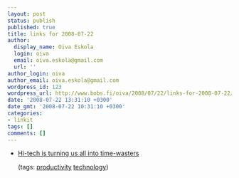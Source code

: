 ```yaml
---
layout: post
status: publish
published: true
title: links for 2008-07-22
author:
  display_name: Oiva Eskola
  login: oiva
  email: oiva.eskola@gmail.com
  url: ''
author_login: oiva
author_email: oiva.eskola@gmail.com
wordpress_id: 123
wordpress_url: http://www.bobs.fi/oiva/2008/07/22/links-for-2008-07-22/
date: '2008-07-22 13:31:10 +0300'
date_gmt: '2008-07-22 10:31:10 +0300'
categories:
- linkit
tags: []
comments: []
---
```

<ul class="delicious">
<li>
<div class="delicious-link"><a href="http://www.guardian.co.uk/science/2008/jul/20/psychology.mobilephones">Hi-tech is turning us all into time-wasters</a></div></p>
<div class="delicious-tags">(tags: <a href="http://del.icio.us/oiva/productivity">productivity</a> <a href="http://del.icio.us/oiva/technology">technology</a>)</div><br />
	</li>
</ul></p>
